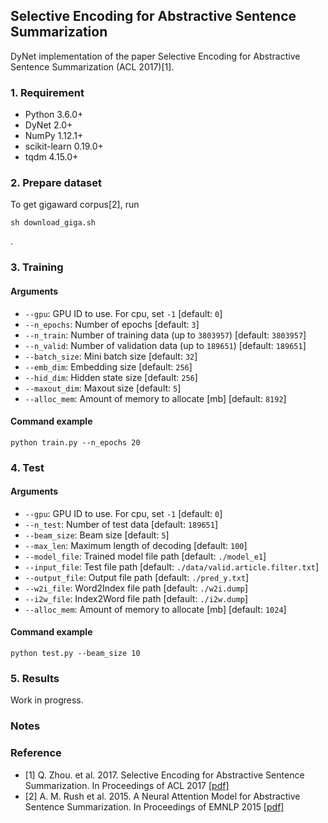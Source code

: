 ## Selective Encoding for Abstractive Sentence Summarization
DyNet implementation of the paper Selective Encoding for Abstractive Sentence Summarization (ACL 2017)[1].

### 1. Requirement
- Python 3.6.0+
- DyNet 2.0+
- NumPy 1.12.1+
- scikit-learn 0.19.0+
- tqdm 4.15.0+

### 2. Prepare dataset
To get gigaward corpus[2], run
```
sh download_giga.sh
```
.

### 3. Training

#### Arguments
- `--gpu`: GPU ID to use. For cpu, set `-1` [default: `0`]
- `--n_epochs`: Number of epochs [default: `3`]
- `--n_train`: Number of training data (up to `3803957`) [default: `3803957`]
- `--n_valid`: Number of validation data (up to `189651`) [default: `189651`]
- `--batch_size`: Mini batch size [default: `32`]
- `--emb_dim`: Embedding size [default: `256`]
- `--hid_dim`: Hidden state size [default: `256`]
- `--maxout_dim`: Maxout size [default: `5`]
- `--alloc_mem`: Amount of memory to allocate [mb] [default: `8192`]

#### Command example
```
python train.py --n_epochs 20
```

### 4. Test
#### Arguments
- `--gpu`: GPU ID to use. For cpu, set `-1` [default: `0`]
- `--n_test`: Number of test data [default: `189651`]
- `--beam_size`: Beam size [default: `5`]
- `--max_len`: Maximum length of decoding [default: `100`]
- `--model_file`: Trained model file path [default: `./model_e1`]
- `--input_file`: Test file path [default: `./data/valid.article.filter.txt`]
- `--output_file`: Output file path [default: `./pred_y.txt`]
- `--w2i_file`: Word2Index file path [default: `./w2i.dump`]
- `--i2w_file`: Index2Word file path [default: `./i2w.dump`]
- `--alloc_mem`: Amount of memory to allocate [mb] [default: `1024`]

#### Command example
```
python test.py --beam_size 10
```

### 5. Results
Work in progress.

### Notes

### Reference
- [1] Q. Zhou. et al. 2017. Selective Encoding for Abstractive Sentence Summarization. In Proceedings of ACL 2017 \[[pdf\]](http://aclweb.org/anthology/P/P17/P17-1101.pdf)
- [2] A. M. Rush et al. 2015. A Neural Attention Model for Abstractive Sentence Summarization. In Proceedings of EMNLP 2015 \[[pdf\]](http://aclweb.org/anthology/D/D15/D15-1044.pdf)
